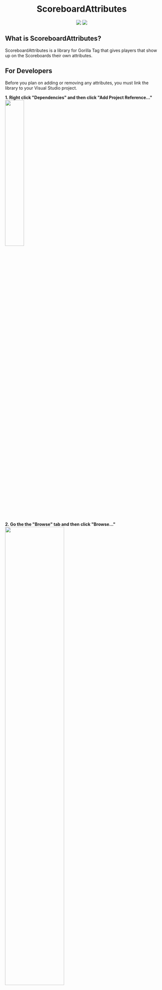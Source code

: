 <div align="center">
 <h1>ScoreboardAttributes</h1>
 <a href="https://github.com/developer9998/ScoreboardAttributes/blob/main/LICENSE/">   
 <img src="https://img.shields.io/github/license/developer9998/ScoreboardAttributes?label=License&style=for-the-badge"</img></a>
 <a href="https://discord.gg/dev9998">
 <img src="https://img.shields.io/discord/989239017511989258?label=dev%27s%20discord&style=for-the-badge"</img></a>
</div>

## What is ScoreboardAttributes?
ScoreboardAttributes is a library for Gorilla Tag that gives players that show up on the Scoreboards their own attributes. 

## For Developers
Before you plan on adding or removing any attributes, you must link the library to your Visual Studio project.

**1. Right click "Dependencies" and then click "Add Project Reference..."**<br>
<img src="https://github.com/developer9998/ScoreboardAttributes/blob/main/Marketing/Ref1.png" width=35% height=35%>

**2. Go the the "Browse" tab and then click "Browse..."**<br>
<img src="https://github.com/developer9998/ScoreboardAttributes/blob/main/Marketing/Ref2.png" width=62% height=62%>

**3. Locate the library's DLL file, and then click on "OK"**
<img src="https://github.com/developer9998/ScoreboardAttributes/blob/main/Marketing/Ref3.png" width=62% height=62%>

### Adding/Removing attributes
Both adding and removing your own attributes is really simple.

To add an attribute, you will need the target player and the attribute name.<br>
```cs
PlayerTexts.RegisterAttribute("Hello world", Photon.Pun.PhotonNetwork.LocalPlayer);
// This gives our local player an attribute. Our attribute is "Hello world".
```

To remove an attribute, you will only need the target player.<br>
**NOTE: This only removes attributes created from the same mod.**<br>
```cs
PlayerTexts.UnregisterAttribute(Photon.Pun.PhotonNetwork.LocalPlayer);
// This removes our local player's attribute added in this mod.
```

#### *This product is not affiliated with Gorilla Tag or Another Axiom LLC and is not endorsed or otherwise sponsored by Another Axiom LLC. Portions of the materials contained herein are property of Another Axiom LLC. © 2021 Another Axiom LLC.*
